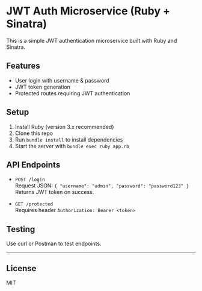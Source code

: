 # JWT Auth Microservice (Ruby + Sinatra)

This is a simple JWT authentication microservice built with Ruby and Sinatra.

## Features

- User login with username & password  
- JWT token generation  
- Protected routes requiring JWT authentication  

## Setup

1. Install Ruby (version 3.x recommended)  
2. Clone this repo  
3. Run `bundle install` to install dependencies  
4. Start the server with `bundle exec ruby app.rb`  

## API Endpoints

- `POST /login`  
  Request JSON: `{ "username": "admin", "password": "password123" }`  
  Returns JWT token on success.

- `GET /protected`  
  Requires header `Authorization: Bearer <token>`  

## Testing

Use curl or Postman to test endpoints.

---

## License

MIT
